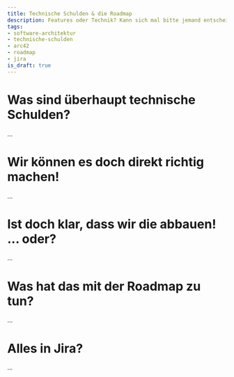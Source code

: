 ```yaml
---
title: Technische Schulden & die Roadmap
description: Features oder Technik? Kann sich mal bitte jemand entscheiden?!?
tags:
- software-architektur
- technische-schulden
- arc42
- roadmap
- jira
is_draft: true
---
```


# Was sind überhaupt technische Schulden?

...

# Wir können es doch direkt richtig machen!

...

# Ist doch klar, dass wir die abbauen! ... oder?

...

# Was hat das mit der Roadmap zu tun?

...

# Alles in Jira?

...
